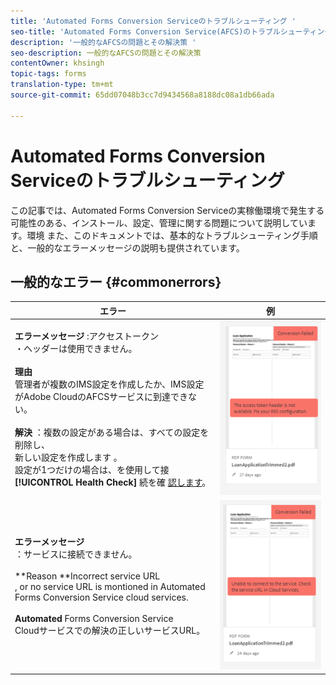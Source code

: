 ```yaml
---
title: 'Automated Forms Conversion Serviceのトラブルシューティング '
seo-title: 'Automated Forms Conversion Service(AFCS)のトラブルシューティング '
description: '一般的なAFCSの問題とその解決策 '
seo-description: 一般的なAFCSの問題とその解決策
contentOwner: khsingh
topic-tags: forms
translation-type: tm+mt
source-git-commit: 65dd07048b3cc7d9434568a8188dc08a1db66ada

---
```



# Automated Forms Conversion Serviceのトラブルシューティング


この記事では、Automated Forms Conversion Serviceの実稼働環境で発生する可能性のある、インストール、設定、管理に関する問題について説明しています。環境 また、このドキュメントでは、基本的なトラブルシューティング手順と、一般的なエラーメッセージの説明も提供されています。

## 一般的なエラー {#commonerrors}

| エラー | 例 |
|--- |--- |
| **エラーメッセージ** :アクセストークン <br> ・ヘッダーは使用できません。 <br><br>**理由&#x200B;**<br>管理者が複数のIMS設定を作成したか、IMS設定がAdobe CloudのAFCSサービスに到達できない。<br><br>**解決** ：複数の設定がある場合は、すべての設定を削除し、 <br> 新しい設定を作成します [](configure-service.md#obtainpubliccertificates)。 <br> 設定が1つだけの場合は、を使用して接 **[!UICONTROL Health Check]** 続を確 [認します](configure-service.md#createintegrationoption)。 | ![カラーのフォーム](assets/invalid-ims-configuration.png) |
| **エラーメッセージ**<br> ：サービスに接続できません。  <br><br>**Reason **Incorrect service URL<br>, or no service URL is montioned in Automated Forms Conversion Service cloud services.<br><br>**Automated** Forms Conversion Service <br>[](configure-service.md#configure-the-cloud-service) Cloudサービスでの解決の正しいサービスURL。 | ![カラーのフォーム](assets/wrong-endpoint-configured.png) |
